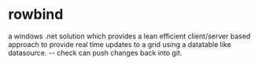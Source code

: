 rowbind
=======

a windows .net solution which provides a lean efficient client/server based approach to provide real time updates to a grid using a datatable like datasource.
-- check can push changes back into git.
